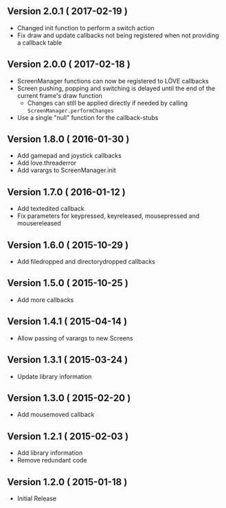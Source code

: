 ## Version 2.0.1 ( 2017-02-19 )
- Changed init function to perform a switch action
- Fix draw and update callbacks not being registered when not providing a callback table

## Version 2.0.0 ( 2017-02-18 )
- ScreenManager functions can now be registered to LÖVE callbacks
- Screen pushing, popping and switching is delayed until the end of the current frame's draw function
    - Changes can still be applied directly if needed by calling `ScreenManager.performChanges`
- Use a single "null" function for the callback-stubs

## Version 1.8.0 ( 2016-01-30 )
- Add gamepad and joystick callbacks
- Add love.threaderror
- Add varargs to ScreenManager.init

## Version 1.7.0 ( 2016-01-12 )
- Add textedited callback
- Fix parameters for keypressed, keyreleased, mousepressed and mousereleased

## Version 1.6.0 ( 2015-10-29 )
- Add filedropped and directorydropped callbacks

## Version 1.5.0 ( 2015-10-25 )
- Add more callbacks

## Version 1.4.1 ( 2015-04-14 )
- Allow passing of varargs to new Screens

## Version 1.3.1 ( 2015-03-24 )
- Update library information

## Version 1.3.0 ( 2015-02-20 )
- Add mousemoved callback

## Version 1.2.1 ( 2015-02-03 )
- Add library information
- Remove redundant code

## Version 1.2.0 ( 2015-01-18 )
 - Initial Release
